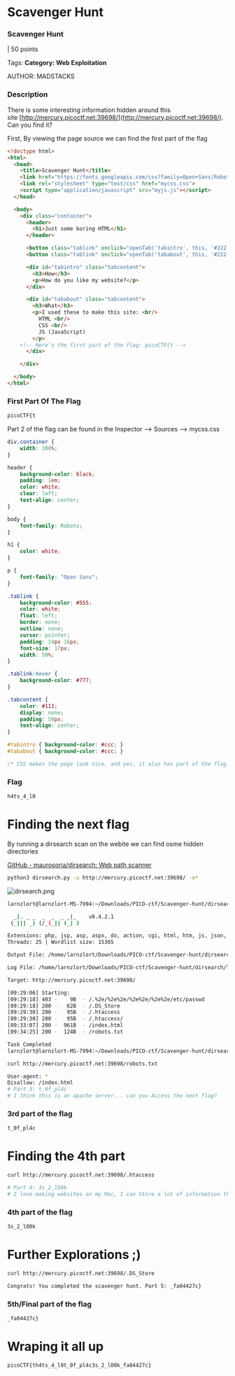 # Scavenger Hunt

### Scavenger Hunt

| 50 points

Tags: **Category: Web Exploitation**

AUTHOR: MADSTACKS

### Description

There is some interesting information hidden around this site [http://mercury.picoctf.net:39698/](http://mercury.picoctf.net:39698/). Can you find it?

First, By viewing the page source we can find the first part of the flag

```html
<!doctype html>
<html>
  <head>
    <title>Scavenger Hunt</title>
    <link href="https://fonts.googleapis.com/css?family=Open+Sans|Roboto" rel="stylesheet">
    <link rel="stylesheet" type="text/css" href="mycss.css">
    <script type="application/javascript" src="myjs.js"></script>
  </head>

  <body>
    <div class="container">
      <header>
		<h1>Just some boring HTML</h1>
      </header>

      <button class="tablink" onclick="openTab('tabintro', this, '#222')" id="defaultOpen">How</button>
      <button class="tablink" onclick="openTab('tababout', this, '#222')">What</button>

      <div id="tabintro" class="tabcontent">
		<h3>How</h3>
		<p>How do you like my website?</p>
      </div>

      <div id="tababout" class="tabcontent">
		<h3>What</h3>
		<p>I used these to make this site: <br/>
		  HTML <br/>
		  CSS <br/>
		  JS (JavaScript)
		</p>
	<!-- Here's the first part of the flag: picoCTF{t -->
      </div>

    </div>

  </body>
</html>

```

### First Part Of The Flag

```html
picoCTF{t
```

Part 2 of the flag can be found in the Inspector —> Sources —> mycss.css

```css
div.container {
    width: 100%;
}

header {
    background-color: black;
    padding: 1em;
    color: white;
    clear: left;
    text-align: center;
}

body {
    font-family: Roboto;
}

h1 {
    color: white;
}

p {
    font-family: "Open Sans";
}

.tablink {
    background-color: #555;
    color: white;
    float: left;
    border: none;
    outline: none;
    cursor: pointer;
    padding: 14px 16px;
    font-size: 17px;
    width: 50%;
}

.tablink:hover {
    background-color: #777;
}

.tabcontent {
    color: #111;
    display: none;
    padding: 50px;
    text-align: center;
}

#tabintro { background-color: #ccc; }
#tababout { background-color: #ccc; }

/* CSS makes the page look nice, and yes, it also has part of the flag. Here's part 2: h4ts_4_l0 */
```

### Flag

```css
h4ts_4_l0
```

# Finding the next flag

By running a dirsearch scan on the webite we can find osme hidden directories

[GitHub - maurosoria/dirsearch: Web path scanner](https://github.com/maurosoria/dirsearch)

```bash
python3 dirsearch.py -u http://mercury.picoctf.net:39698/ -e*
```

![dirsearch.png](Scavenger%20Hunt%20c89a095cb2b345e89362a3b1330cc0c5/dirsearch.png)

```bash
larnzlort@larnzlort-MS-7994:~/Downloads/PICO-ctf/Scavenger-hunt/dirsearch$ python3 dirsearch.py -u http://mercury.picoctf.net:39698/ -e*

  _|. _ _  _  _  _ _|_    v0.4.2.1
 (_||| _) (/_(_|| (_| )

Extensions: php, jsp, asp, aspx, do, action, cgi, html, htm, js, json, tar.gz, bak | HTTP method: GET
Threads: 25 | Wordlist size: 15365

Output File: /home/larnzlort/Downloads/PICO-ctf/Scavenger-hunt/dirsearch/reports/mercury.picoctf.net-39698/-_22-02-06_09-29-06.txt

Log File: /home/larnzlort/Downloads/PICO-ctf/Scavenger-hunt/dirsearch/logs/last_scan.log

Target: http://mercury.picoctf.net:39698/

[09:29:06] Starting: 
[09:29:18] 403 -    9B  - /.%2e/%2e%2e/%2e%2e/%2e%2e/etc/passwd
[09:29:18] 200 -   62B  - /.DS_Store
[09:29:30] 200 -   95B  - /.htaccess
[09:29:30] 200 -   95B  - /.htaccess/
[09:33:07] 200 -  961B  - /index.html
[09:34:25] 200 -  124B  - /robots.txt

Task Completed
larnzlort@larnzlort-MS-7994:~/Downloads/PICO-ctf/Scavenger-hunt/dirsearch$
```

```bash
curl http://mercury.picoctf.net:39698/robots.txt

User-agent: *
Disallow: /index.html
# Part 3: t_0f_pl4c
# I think this is an apache server... can you Access the next flag?
```

### 3rd part of the flag

```bash
t_0f_pl4c
```

# Finding the 4th part

```bash
curl http://mercury.picoctf.net:39698/.htaccess

# Part 4: 3s_2_lO0k
# I love making websites on my Mac, I can Store a lot of information there
```

### 4th part of the flag

```bash
3s_2_lO0k
```

# Further Explorations ;)

```bash
curl http://mercury.picoctf.net:39698/.DS_Store

Congrats! You completed the scavenger hunt. Part 5: _fa04427c}
```

### 5th/Final part of the flag

```bash
_fa04427c}
```

# Wraping it all up

```bash
picoCTF{th4ts_4_l0t_0f_pl4c3s_2_lO0k_fa04427c}
```
